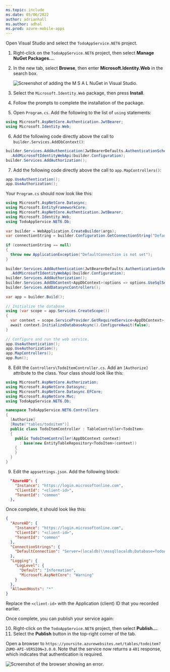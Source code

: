 ```yaml
---
ms.topic: include
ms.date: 05/06/2022
author: adrianhall
ms.author: adhal
ms.prod: azure-mobile-apps
---
```


Open Visual Studio and select the `TodoAppService.NET6` project.  

1. Right-click on the `TodoAppService.NET6` project, then select **Manage NuGet Packages...**.
2. In the new tab, select **Browse**, then enter **Microsoft.Identity.Web** in the search box.

    ![Screenshot of adding the M S A L NuGet in Visual Studio.](~/mobile-apps/azure-mobile-apps/media/quickstart/windows/add-identity-web-nuget.png)

3. Select the `Microsoft.Identity.Web` package, then press **Install**.
4. Follow the prompts to complete the installation of the package.
5. Open `Program.cs`.  Add the following to the list of `using` statements:

  ``` csharp
  using Microsoft.AspNetCore.Authentication.JwtBearer;
  using Microsoft.Identity.Web;
  ```

6. Add the following code directly above the call to `builder.Services.AddDbContext()`:

  ``` csharp
  builder.Services.AddAuthentication(JwtBearerDefaults.AuthenticationScheme)
    .AddMicrosoftIdentityWebApi(builder.Configuration);
  builder.Services.AddAuthorization();
  ```

7. Add the following code directly above the call to `app.MapControllers()`:

  ``` csharp
  app.UseAuthentication();
  app.UseAuthorization();
  ```

  Your `Program.cs` should now look like this:

  ``` csharp
  using Microsoft.AspNetCore.Datasync;
  using Microsoft.EntityFrameworkCore;
  using Microsoft.AspNetCore.Authentication.JwtBearer;
  using Microsoft.Identity.Web;
  using TodoAppService.NET6.Db;
    
  var builder = WebApplication.CreateBuilder(args);
  var connectionString = builder.Configuration.GetConnectionString("DefaultConnection");
    
  if (connectionString == null)
  {
    throw new ApplicationException("DefaultConnection is not set");
  }
    
  builder.Services.AddAuthentication(JwtBearerDefaults.AuthenticationScheme)
    .AddMicrosoftIdentityWebApi(builder.Configuration);
  builder.Services.AddAuthorization();
  builder.Services.AddDbContext<AppDbContext>(options => options.UseSqlServer(connectionString));
  builder.Services.AddDatasyncControllers();
    
  var app = builder.Build();
    
  // Initialize the database
  using (var scope = app.Services.CreateScope())
  {
    var context = scope.ServiceProvider.GetRequiredService<AppDbContext>();
    await context.InitializeDatabaseAsync().ConfigureAwait(false);
  }
    
  // Configure and run the web service.
  app.UseAuthentication();
  app.UseAuthorization();
  app.MapControllers();
  app.Run();
  ```

8. Edit the `Controllers\TodoItemController.cs`.  Add an `[Authorize]` attribute to the class.  Your class should look like this:

  ``` csharp
  using Microsoft.AspNetCore.Authorization;
  using Microsoft.AspNetCore.Datasync;
  using Microsoft.AspNetCore.Datasync.EFCore;
  using Microsoft.AspNetCore.Mvc;
  using TodoAppService.NET6.Db;

  namespace TodoAppService.NET6.Controllers
  {
    [Authorize]
    [Route("tables/todoitem")]
    public class TodoItemController : TableController<TodoItem>
    {
      public TodoItemController(AppDbContext context)
        : base(new EntityTableRepository<TodoItem>(context))
      {
      }
    }
  }
  ```

9. Edit the `appsettings.json`.  Add the following block:

  ``` json
    "AzureAD": {
      "Instance": "https://login.microsoftonline.com",
      "ClientId": "<client-id>",
      "TenantId": "common"
    },
  ```

  Once complete, it should look like this:

  ``` json
  {
    "AzureAD": {
      "Instance": "https://login.microsoftonline.com",
      "ClientId": "<client-id>",
      "TenantId": "common"
    },
    "ConnectionStrings": {
      "DefaultConnection": "Server=(localdb)\\mssqllocaldb;Database=TodoApp;Trusted_Connection=True"
    },
    "Logging": {
      "LogLevel": {
        "Default": "Information",
        "Microsoft.AspNetCore": "Warning"
      }
    },
    "AllowedHosts": "*"
  }
  ```

  Replace the `<client-id>` with the Application (client) ID that you recorded earlier.

Once complete, you can publish your service again:

10. Right-click on the `TodoAppService.NET6` project, then select **Publish...**.
11. Select the **Publish** button in the top-right corner of the tab.

Open a browser to `https://yoursite.azurewebsites.net/tables/todoitem?ZUMO-API-VERSION=3.0.0`.  Note that the service now returns a `401` response, which indicates that authentication is required.

![Screenshot of the browser showing an error.](~/mobile-apps/azure-mobile-apps/media/quickstart/windows/not-authorized.png)
